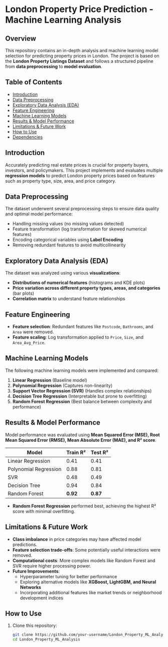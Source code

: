 # London Property Price Prediction - Machine Learning Analysis

## Overview
This repository contains an in-depth analysis and machine learning model selection for predicting property prices in London. The project is based on the **London Property Listings Dataset** and follows a structured pipeline from **data preprocessing** to **model evaluation**.

## Table of Contents
- [Introduction](#introduction)
- [Data Preprocessing](#data-preprocessing)
- [Exploratory Data Analysis (EDA)](#exploratory-data-analysis-eda)
- [Feature Engineering](#feature-engineering)
- [Machine Learning Models](#machine-learning-models)
- [Results & Model Performance](#results--model-performance)
- [Limitations & Future Work](#limitations--future-work)
- [How to Use](#how-to-use)
- [Dependencies](#dependencies)

## Introduction
Accurately predicting real estate prices is crucial for property buyers, investors, and policymakers. This project implements and evaluates multiple **regression models** to predict London property prices based on features such as property type, size, area, and price category.

## Data Preprocessing
The dataset underwent several preprocessing steps to ensure data quality and optimal model performance:
- Handling missing values (no missing values detected)
- Feature transformation (log transformation for skewed numerical features)
- Encoding categorical variables using **Label Encoding**
- Removing redundant features to avoid multicollinearity

## Exploratory Data Analysis (EDA)
The dataset was analyzed using various **visualizations**:
- **Distributions of numerical features** (histograms and KDE plots)
- **Price variation across different property types, areas, and categories** (bar plots)
- **Correlation matrix** to understand feature relationships

## Feature Engineering
- **Feature selection**: Redundant features like `Postcode`, `Bathrooms`, and `Area` were removed.
- **Feature scaling**: Log transformation applied to `Price`, `Size`, and `Area_Avg_Price`.

## Machine Learning Models
The following machine learning models were implemented and compared:
1. **Linear Regression** (Baseline model)
2. **Polynomial Regression** (Captures non-linearity)
3. **Support Vector Regression (SVR)** (Handles complex relationships)
4. **Decision Tree Regression** (Interpretable but prone to overfitting)
5. **Random Forest Regression** (Best balance between complexity and performance)

## Results & Model Performance
Model performance was evaluated using **Mean Squared Error (MSE), Root Mean Squared Error (RMSE), Mean Absolute Error (MAE), and R² score**.

| Model                 | Train R² | Test R²  |
|-----------------------|---------|---------|
| Linear Regression     | 0.41    | 0.41    |
| Polynomial Regression | 0.88    | 0.81    |
| SVR                  | 0.48    | 0.49    |
| Decision Tree        | 0.94    | 0.84    |
| Random Forest        | **0.92** | **0.87** |

- **Random Forest Regression** performed best, achieving the highest R² score with minimal overfitting.

## Limitations & Future Work
- **Class imbalance** in price categories may have affected model predictions.
- **Feature selection trade-offs**: Some potentially useful interactions were removed.
- **Computational costs**: More complex models like Random Forest and SVR require higher processing power.
- **Future Improvements**:
  - Hyperparameter tuning for better performance
  - Exploring alternative models like **XGBoost, LightGBM, and Neural Networks**
  - Incorporating additional features like market trends or neighborhood development indices

## How to Use
1. Clone this repository:
   ```bash
   git clone https://github.com/your-username/London_Property_ML_Analysis.git
   cd London_Property_ML_Analysis
